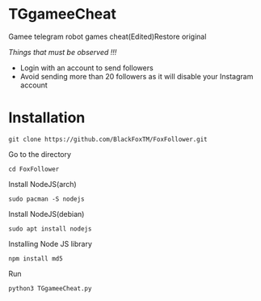 # TGgameeCheat

Gamee telegram robot games cheat(Edited)Restore original

*Things that must be observed !!!*

   - Login with an account to send followers
   - Avoid sending more than 20 followers as it will disable your Instagram account

# Installation

```
git clone https://github.com/BlackFoxTM/FoxFollower.git
```
Go to the directory
```
cd FoxFollower
```
Install NodeJS(arch)
```
sudo pacman -S nodejs
```
Install NodeJS(debian)
```
sudo apt install nodejs
```
Installing Node JS library
```
npm install md5
```
Run
```
python3 TGgameeCheat.py
```
